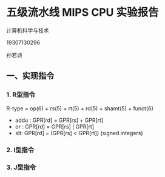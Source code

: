 # 五级流水线 MIPS CPU 实验报告

计算机科学与技术

19307130296

孙若诗

## 一、实现指令

### 1. R型指令

R-type = op(6) + rs(5) + rt(5) + rd(5) + shamt(5) + funct(6)

* addu : GPR[rd] = GPR[rs] + GPR[rt]
* or : GPR[rd] = GPR[rs] | GPR[rt]
* slt: GPR[rd] = (GPR[rs] < GPR[rt]) (signed integers)



### 2. I型指令

### 3. J型指令